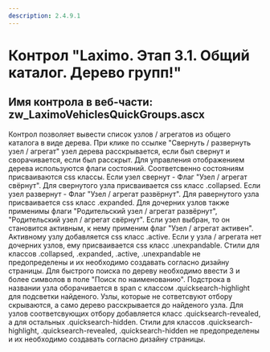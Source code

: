 ```yaml
---
description: 2.4.9.1
---
```


# Контрол "Laximo. Этап 3.1. Общий каталог.  Дерево групп!"

## Имя контрола в веб-части: zw\_LaximoVehiclesQuickGroups.ascx

Контрол позволяет вывести список узлов / агрегатов из общего каталога в виде дерева. При клике по ссылке "Свернуть / развернуть узел / агрегат" узел дерева расскрывается, если был свернут и сворачивается, если был расскрыт. Для управления отображением дерева используются флаги состояний. Соответсвенно состояниям присваиваются css классы. Если узел свернут - Флаг "Узел / агрегат свёрнут". Для свернутого узла присваивается css класс .collapsed. Если узел развернут - Флаг "Узел / агрегат развёрнут". Для равернутого узла присваивается css класс .expanded. Для дочерних узлов также применимы флаги "Родительский узел / агрегат развёрнут", "Родительский узел / агрегат свёрнут". Если узел выбран, то он становится активным, к нему применим флаг "Узел / агрегат активен". Активному узлу добавляется css класс .active. Если у узла / агрегата нет дочерних узлов, ему присваивается css класс .unexpandable. Стили для классов .collapsed, .expanded, .active, .unexpandable не предопределены и их необходимо создавать согласно дизайну страницы. Для быстрого поиска по дереву необходимо ввести 3 и более символов в поле "Поиск по наименованию". Подстрока в названии узла оборачивается в span с классом .quicksearch-highlight для подсветки найденого. Узлы, которые не сответсвуют отбору скрываются, а само дерево расскрывается до найденого узла. Для узлов соответсвующих отбору добавляется класс .quicksearch-revealed, а для остальных .quicksearch-hidden. Стили для классов .quicksearch-highlight, .quicksearch-revealed, .quicksearch-hidden не предопределены и их необходимо создавать согласно дизайну страницы.

